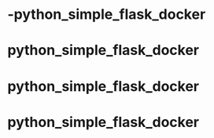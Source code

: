 # -python_simple_flask_docker
# python_simple_flask_docker
# python_simple_flask_docker
# python_simple_flask_docker
